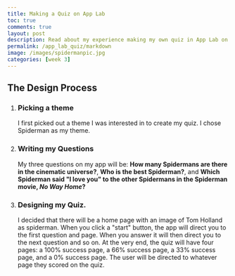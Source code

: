 ```yaml
---
title: Making a Quiz on App Lab
toc: true
comments: true
layout: post
description: Read about my experience making my own quiz in App Lab on Code.org.
permalink: /app_lab_quiz/markdown
image: /images/spidermanpic.jpg
categories: [week 3]
---
```


## The Design Process

1. ### Picking a theme
    I first picked out a theme I was interested in to create my quiz. I chose Spiderman as my theme.
2. ### Writing my Questions
    My three questions on my app will be: **How many Spidermans are there in the cinematic universe?**, **Who is the best Spiderman?**, and **Which Spiderman said "I love you" to the other Spidermans in the Spiderman movie, *No Way Home*?**
3. ### Designing my Quiz.
    I decided that there will be a home page with an image of Tom Holland as spiderman. When you click a "start" button, the app will direct you to the first question and page. When you answer it will then direct you to the next question and so on. At the very end, the quiz will have four pages: a 100% success page, a 66% success page, a 33% success page, and a 0% success page. The user will be directed to whatever page they scored on the quiz.